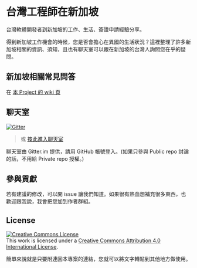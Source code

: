 # 台灣工程師在新加坡

台灣軟體開發者到新加坡的工作、生活、簽證申請經驗分享。

得到新加坡工作機會的時候，您是否會擔心在異國的生活狀況？這裡整理了許多新加坡相關的資訊、須知，且也有聊天室可以跟在新加坡的台灣人詢問您在乎的疑問。

## 新加坡相關常見問答

在 [本 Project 的 wiki 頁](https://github.com/ascendbruce/taiwanese-developers-in-singapore/wiki)

## 聊天室

[![Gitter](https://badges.gitter.im/Join%20Chat.svg)](https://gitter.im/ascendbruce/taiwanese-developers-in-singapore?utm_source=badge&utm_medium=badge&utm_campaign=pr-badge)

> 或 [按此進入聊天室](https://gitter.im/ascendbruce/taiwanese-developers-in-singapore?utm_source=share-link&utm_medium=link&utm_campaign=share-link)

聊天室由 Gitter.im 提供，請用 GitHub 帳號登入。(如果只參與 Public repo 討論的話，不用給 Private repo 授權。)

## 參與貢獻

若有建議的修改，可以開 issue 讓我們知道。如果很有熱血想補充很多東西，也歡迎跟我說，我會把您加到作者群組。

## License

<a rel="license" href="http://creativecommons.org/licenses/by/4.0/"><img alt="Creative Commons License" style="border-width:0" src="https://i.creativecommons.org/l/by/4.0/88x31.png" /></a><br />This work is licensed under a <a rel="license" href="http://creativecommons.org/licenses/by/4.0/">Creative Commons Attribution 4.0 International License</a>.

簡單來說就是只要附連回本專案的連結，您就可以將文字轉貼到其他地方做使用。
